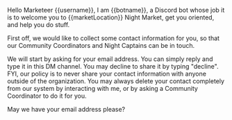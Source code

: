 Hello Marketeer {{username}},
I am {{botname}}, a Discord bot whose job it is to welcome you to {{marketLocation}} Night Market, get you oriented, and help you do stuff.

First off, we would like to collect some contact information for you, so that our Community Coordinators and Night Captains can be in touch.

We will start by asking for your email address.
You can simply reply and type it in this DM channel.
You may decline to share it by typing "decline".
FYI, our policy is to never share your contact information with anyone outside of the organization. You may always delete your contact completely from our system by interacting with me, or by asking a Community Coordinator to do it for you.

May we have your email address please?
